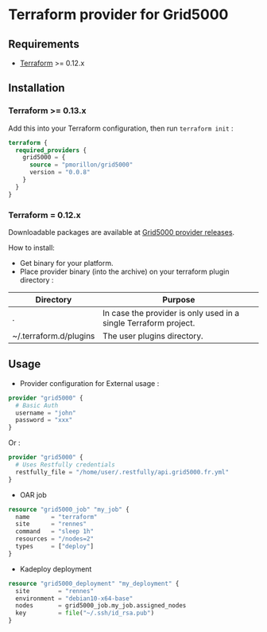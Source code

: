 # Terraform provider for Grid5000

## Requirements

* [Terraform](https://www.terraform.io/downloads.html) >= 0.12.x

## Installation

### Terraform >= 0.13.x

Add this into your Terraform configuration, then run `terraform init` :

```tf
terraform {
  required_providers {
    grid5000 = {
      source = "pmorillon/grid5000"
      version = "0.0.8"
    }
  }
}
```

### Terraform = 0.12.x

Downloadable packages are available at [Grid5000 provider releases](https://gitlab.inria.fr/pmorillo/terraform-provider-grid5000/-/releases).

How to install:
* Get binary for your platform.
* Place provider binary (into the archive) on your terraform plugin directory :

| Directory | Purpose |
|-|-|
| . | In case the provider is only used in a single Terraform project. |
| ~/.terraform.d/plugins | The user plugins directory. |

## Usage

* Provider configuration for External usage :

```tf
provider "grid5000" {
  # Basic Auth
  username = "john"
  password = "xxx"
}
```
Or :

```tf
provider "grid5000" {
  # Uses Restfully credentials
  restfully_file = "/home/user/.restfully/api.grid5000.fr.yml"
}
```

* OAR job

```tf
resource "grid5000_job" "my_job" {
  name      = "terraform"
  site      = "rennes"
  command   = "sleep 1h"
  resources = "/nodes=2"
  types     = ["deploy"]
}
```

* Kadeploy deployment

```tf
resource "grid5000_deployment" "my_deployment" {
  site        = "rennes"
  environment = "debian10-x64-base"
  nodes       = grid5000_job.my_job.assigned_nodes
  key         = file("~/.ssh/id_rsa.pub")
}
```
